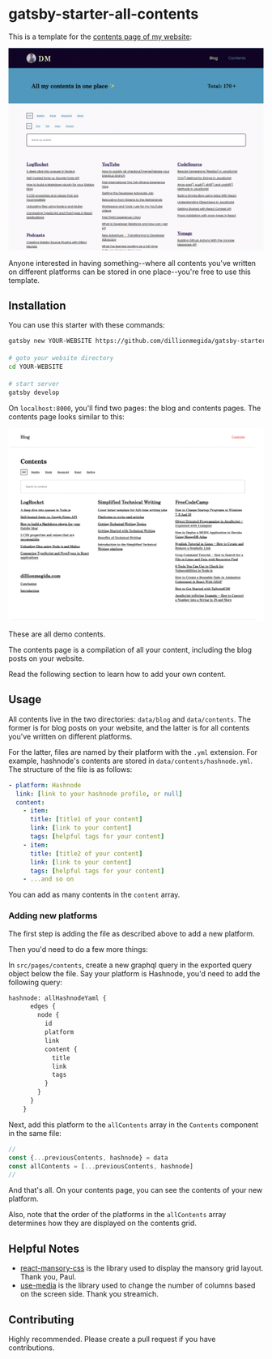 # gatsby-starter-all-contents

This is a template for the [contents page of my website](https://dillionmegida.com/contents):

![Dillion contents page](./images/dillion-contents-page.png)

Anyone interested in having something--where all contents you've written on different platforms can be stored in one place--you're free to use this template.

## Installation

You can use this starter with these commands:

```bash
gatsby new YOUR-WEBSITE https://github.com/dillionmegida/gatsby-starter-all-contents

# goto your website directory
cd YOUR-WEBSITE

# start server
gatsby develop
```

On `localhost:8000`, you'll find two pages: the blog and contents pages. The contents page looks similar to this:

![Contents page template](./images/contents-page-template.png)

These are all demo contents.

The contents page is a compilation of all your content, including the blog posts on your website.

Read the following section to learn how to add your own content.

## Usage

All contents live in the two directories: `data/blog` and `data/contents`. The former is for blog posts on your website, and the latter is for all contents you've written on different platforms.

For the latter, files are named by their platform with the `.yml` extension. For example, hashnode's contents are stored in `data/contents/hashnode.yml`. The structure of the file is as follows:

```yaml
- platform: Hashnode
  link: [link to your hashnode profile, or null]
  content:
    - item:
      title: [title1 of your content]
      link: [link to your content]
      tags: [helpful tags for your content]
    - item:
      title: [title2 of your content]
      link: [link to your content]
      tags: [helpful tags for your content]
    - ...and so on
```

You can add as many contents in the `content` array.

### Adding new platforms

The first step is adding the file as described above to add a new platform.

Then you'd need to do a few more things:

In `src/pages/contents`, create a new graphql query in the exported query object below the file. Say your platform is Hashnode, you'd need to add the following query:

```graphql
hashnode: allHashnodeYaml {
      edges {
        node {
          id
          platform
          link
          content {
            title
            link
            tags
          }
        }
      }
    }
```

Next, add this platform to the `allContents` array in the `Contents` component in the same file:

```js
//
const {...previousContents, hashnode} = data
const allContents = [...previousContents, hashnode]
//
```

And that's all. On your contents page, you can see the contents of your new platform.

Also, note that the order of the platforms in the `allContents` array determines how they are displayed on the contents grid.

## Helpful Notes

- [react-mansory-css](https://www.npmjs.com/package/react-masonry-css) is the library used to display the mansory grid layout. Thank you, Paul.
- [use-media](https://www.npmjs.com/package/use-media) is the library used to change the number of columns based on the screen side. Thank you streamich.

## Contributing

Highly recommended. Please create a pull request if you have contributions.
